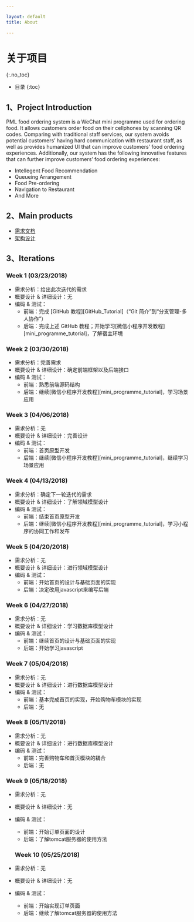 ```yaml
---

layout: default
title: About

---
```


# 关于项目
{:.no_toc}

* 目录
{:toc}

## 1、Project Introduction

PML food ordering system is a WeChat mini programme used for ordering food. It allows customers order food on their cellphones by scanning QR codes. Comparing with traditional staff services, our system avoids potential customers’ having hard communication with restaurant staff, as well as provides humanized UI that can improve customers’ food ordering experiences. Additionally, our system has the following innovative features that can further improve customers’ food ordering experiences:

 - Intellegent Food Recommendation
 - Queueing Arrangement
 - Food Pre-ordering
 - Navigation to Restaurant
 - And More

## 2、Main products

* [需求文档]()
* [架构设计]()

## 3、Iterations

### Week 1 (03/23/2018)

- 需求分析：给出此次迭代的需求
- 概要设计 & 详细设计：无
- 编码 & 测试：
    - 前端：完成 [GitHub 教程][GitHub_Tutorial]（“Git 简介”到“分支管理-多人协作”）
    - 后端：完成上述 GitHub 教程；开始学习[微信小程序开发教程][mini_programme_tutorial]，了解宿主环境

### Week 2 (03/30/2018)

- 需求分析：完善需求
- 概要设计 & 详细设计：确定前端框架以及后端接口
- 编码 & 测试：
    - 前端：熟悉前端源码结构
    - 后端：继续[微信小程序开发教程][mini_programme_tutorial]，学习场景应用

### Week 3 (04/06/2018)

- 需求分析：无
- 概要设计 & 详细设计：完善设计
- 编码 & 测试：
    - 前端：首页原型开发
    - 后端：继续[微信小程序开发教程][mini_programme_tutorial]，继续学习场景应用

### Week 4 (04/13/2018)

- 需求分析：确定下一轮迭代的需求
- 概要设计 & 详细设计：了解领域模型设计
- 编码 & 测试：
    - 前端：结束首页原型开发
    - 后端：继续[微信小程序开发教程][mini_programme_tutorial]，学习小程序的协同工作和发布
 
### Week 5 (04/20/2018)

- 需求分析：无
- 概要设计 & 详细设计：进行领域模型设计
- 编码 & 测试：
    - 前端：开始首页的设计与基础页面的实现
    - 后端：决定改用javascript来编写后端
    
 ### Week 6 (04/27/2018)

- 需求分析：无
- 概要设计 & 详细设计：学习数据库模型设计
- 编码 & 测试：
    - 前端：继续首页的设计与基础页面的实现
    - 后端：开始学习javascript
    
 ### Week 7 (05/04/2018)

- 需求分析：无
- 概要设计 & 详细设计：进行数据库模型设计
- 编码 & 测试：
    - 前端：基本完成首页的实现，开始购物车模块的实现
    - 后端：无
 
 ### Week 8 (05/11/2018)

- 需求分析：无
- 概要设计 & 详细设计：进行数据库模型设计
- 编码 & 测试：
    - 前端：完善购物车和首页模块的耦合
    - 后端：无
 
 ### Week 9 (05/18/2018)

- 需求分析：无
- 概要设计 & 详细设计：无
- 编码 & 测试：
    - 前端：开始订单页面的设计
    - 后端：了解tomcat服务器的使用方法
    
   ### Week 10 (05/25/2018)

- 需求分析：无
- 概要设计 & 详细设计：无
- 编码 & 测试：
    - 前端：开始实现订单页面
    - 后端：继续了解tomcat服务器的使用方法
